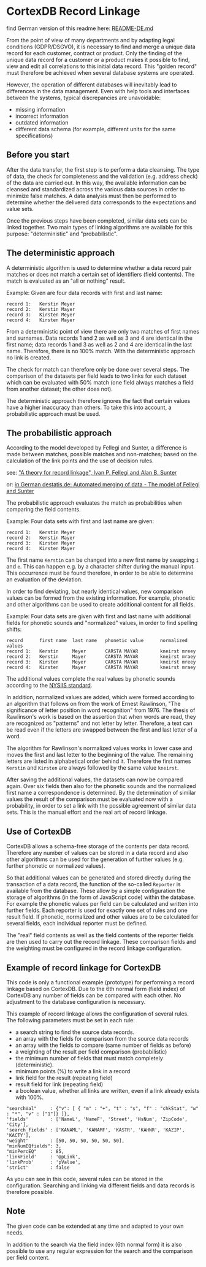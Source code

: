 CortexDB Record Linkage
=======================

find German version of this readme here: [README-DE.md](README-DE.md)

From the point of view of many departments and by adapting legal conditions (GDPR/DSGVO), it is necessary to find and merge a unique data record for each customer, contract or product. Only the finding of the unique data record for a customer or a product makes it possible to find, view and edit all correlations to this initial data record. This "golden record" must therefore be achieved when several database systems are operated.

However, the operation of different databases will inevitably lead to differences in the data management. Even with help tools and interfaces between the systems, typical discrepancies are unavoidable: 
- missing information
- incorrect information
- outdated information
- different data schema (for example, different units for the same specifications)

Before you start
----------------

After the data transfer, the first step is to perform a data cleansing. The type of data, the check for completeness and the validation (e.g. address check) of the data are carried out. In this way, the available information can be cleansed and standardized across the various data sources in order to minimize false matches. A data analysis must then be performed to determine whether the delivered data corresponds to the expectations and value sets.

Once the previous steps have been completed, similar data sets can be linked together. Two main types of linking algorithms are available for this purpose: "deterministic" and "probabilistic".

The deterministic approach
--------------------------

A deterministic algorithm is used to determine whether a data record pair matches or does not match a certain set of identifiers (field contents). The match is evaluated as an "all or nothing" result.

Example: Given are four data records with first and last name:

```
record 1: 	Kerstin Meyer
record 2: 	Kerstin Mayer
record 3: 	Kirsten Meyer
record 4: 	Kirsten Mayer
```

From a deterministic point of view there are only two matches of first names and surnames. Data records 1 and 2 as well as 3 and 4 are identical in the first name; data records 1 and 3 as well as 2 and 4 are identical in the last name. Therefore, there is no 100% match. With the deterministic approach no link is created.

The check for match can therefore only be done over several steps. The comparison of the datasets per field leads to two links for each dataset which can be evaluated with 50% match (one field always matches a field from another dataset; the other does not).

The deterministic approach therefore ignores the fact that certain values have a higher inaccuracy than others. To take this into account, a probabilistic approach must be used.

The probabilistic approach
--------------------------

According to the model developed by Fellegi and Sunter, a difference is made between matches, possible matches and non-matches; based on the calculation of the link points and the use of decision rules. 

see: ["A theory for record linkage", Ivan P. Fellegi and Alan B. Sunter](https://courses.cs.washington.edu/courses/cse590q/04au/papers/Felligi69.pdf)

or: [in German destatis.de: Automated merging of data - The model of Fellegi and Sunter](https://www.destatis.de/DE/Publikationen/WirtschaftStatistik/Gastbeitraege/ZusammenfuehrungDaten42005.pdf?__blob=publicationFile)

The probabilistic approach evaluates the match as probabilities when comparing the field contents.

Example: Four data sets with first and last name are given:

```
record 1: 	Kerstin Meyer
record 2: 	Kerstin Mayer
record 3: 	Kirsten Meyer
record 4: 	Kirsten Mayer
```

The first name `Kerstin` can be changed into a new first name by swapping `i` and `e`. This can happen e.g. by a character shifter during the manual input. This occurrence must be found therefore, in order to be able to determine an evaluation of the deviation.

In order to find deviating, but nearly identical values, new comparison values can be formed from the existing information. For example, phonetic and other algorithms can be used to create additional content for all fields.

Example: Four data sets are given with first and last name with additional fields for phonetic sounds and "normalized" values, in order to find spelling shifts:

```
record		first name	last name	phonetic value		normalized values
record 1: 	Kerstin 	Meyer		CARSTA MAYAR		kneirst mreey
record 2: 	Kerstin 	Mayer		CARSTA MAYAR		kneirst mraey
record 3: 	Kirsten 	Meyer		CARSTA MAYAR		kneirst mreey
record 4: 	Kirsten 	Mayer		CARSTA MAYAR		kneirst mraey
```

The additional values complete the real values by phonetic sounds according to the [NYSIIS standard](https://en.wikipedia.org/wiki/New_York_State_Identification_and_Intelligence_System).

In addition, normalized values are added, which were formed according to an algorithm that follows on from the work of Ernest Rawlinson, "The significance of letter position in word recognition" from 1976. The thesis of Rawlinson's work is based on the assertion that when words are read, they are recognized as "patterns" and not letter by letter. Therefore, a text can be read even if the letters are swapped between the first and last letter of a word.

The algorithm for Rawlinson's normalized values works in lower case and moves the first and last letter to the beginning of the value. The remaining letters are listed in alphabetical order behind it. Therefore the first names `Kerstin` and `Kirsten` are always followed by the same value `kneirst`.

After saving the additional values, the datasets can now be compared again. Over six fields then also for the phonetic sounds and the normalized first name a correspondence is determined. By the determination of similar values the result of the comparison must be evaluated now with a probability, in order to set a link with the possible agreement of similar data sets. This is the manual effort and the real art of record linkage.

Use of CortexDB
---------------

CortexDB allows a schema-free storage of the contents per data record. Therefore any number of values can be stored in a data record and also other algorithms can be used for the generation of further values (e.g. further phonetic or normalized values).

So that additional values can be generated and stored directly during the transaction of a data record, the function of the so-called `Reporter` is available from the database. These allow by a simple configuration the storage of algorithms (in the form of JavaScript code) within the database. For example the phonetic values per field can be calculated and written into further fields. Each reporter is used for exactly one set of rules and one result field. If phonetic, normalized and other values are to be calculated for several fields, each individual reporter must be defined.

The "real" field contents as well as the field contents of the reporter fields are then used to carry out the record linkage. These comparison fields and the weighting must be configured in the record linkage configuration.

Example of record linkage for CortexDB
--------------------------------------

This code is only a functional example (prototype) for performing a record linkage based on CortexDB. Due to the 6th normal form (field index) of CortexDB any number of fields can be compared with each other. No adjustment to the database configuration is necessary.

This example of record linkage allows the configuration of several rules. The following parameters must be set in each rule:

- a search string to find the source data records.
- an array with the fields for comparison from the source data records
- an array with the fields to compare (same number of fields as before)
- a weighting of the result per field comparison (probabilistic)
- the minimum number of fields that must match completely (deterministic).
- minimum points (%) to write a link in a record
- link field for the result (repeating field)
- result field for link (repeating field)
- a boolean value, whether all links are written, even if a link already exists with 100%.

```
"searchVal"     : {"v": [ { "m" : "+", "t" : "s", "f" : "chkStat", "w" : "*", "v" : ["1"]} ]},
'fields'        : ['NameL', 'NameF', 'Street', 'HsNum', 'ZipCode', 'City'],
'search_fields' : ['KANAML', 'KANAMF', 'KASTR', 'KAHNR', 'KAZIP', 'KACTY'],
'weight'        : [50, 50, 50, 50, 50, 50],
"minNumEQfields": 3,
"minPercEQ"     : 85,
'linkField'     : '@pLink',
'linkProb'      : 'pValue',
'strict'        : false
```
As you can see in this code, several rules can be stored in the configuration. Searching and linking via different fields and data records is therefore possible.

Note
----

The given code can be extended at any time and adapted to your own needs.

In addition to the search via the field index (6th normal form) it is also possible to use any regular expression for the search and the comparison per field content.

